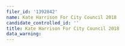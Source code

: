 ```yaml
---
filer_id: '1392842'
name: Kate Harrison For City Council 2018
candidate_controlled_id: ''
title: Kate Harrison For City Council 2018
data_warning: 
---
```

